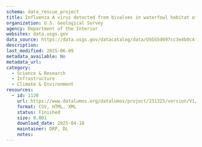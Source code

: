 ```yaml
---
schema: data_rescue_project 
title: Influenza A virus detected from bivalves in waterfowl habitat of the Delmarva Peninsula
organization: U.S. Geological Survey
agency: Department of the Interior
websites: data.usgs.gov
data_source: https://data.usgs.gov/datacatalog/data/USGS5d697cc3e4b0c4f70cf294de
description: 
last_modified: 2025-06-09
metadata_available: No
metadata_url: 
category:
  - Science & Research 
  - Infrastructure 
  - Climate & Environment 
resources:
  - id: 1120
    url: https://www.datalumos.org/datalumos/project/231325/version/V1/view
    format: CSV, HTML, XML
    status: Finished
    size: 0.001
    download_date: 2025-04-18
    maintainer: DRP, DL
    notes: 
---
```

